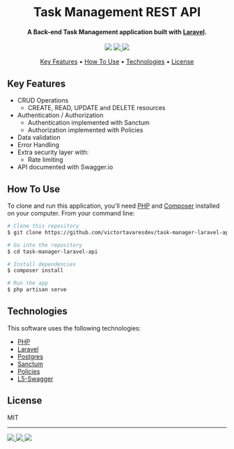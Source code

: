 <h1 align="center">Task Management REST API</h1>

<h4 align="center">A Back-end Task Management application built with <a href="https://laravel.com/" target="_blank">Laravel</a>.</h4>

<p align="center">
  <a href="https://www.php.net/"><img src="https://img.shields.io/badge/PHP-777BB4?style=for-the-badge&logo=php&logoColor=white"></a>
  <a href="https://laravel.com/">
      <img src="https://img.shields.io/badge/Laravel-FF2D20?style=for-the-badge&logo=laravel&logoColor=white">
  </a>
  <a href="https://www.postgresql.org/">
    <img src="https://img.shields.io/badge/PostgreSQL-316192?style=for-the-badge&logo=postgresql&logoColor=white">
  </a>
</p>

<p align="center">
  <a href="#key-features">Key Features</a> •
  <a href="#how-to-use">How To Use</a> •
  <a href="#technologies">Technologies</a> •
  <a href="#license">License</a>
</p>

## Key Features

-   CRUD Operations
    -   CREATE, READ, UPDATE and DELETE resources
-   Authentication / Authorization
    -   Authentication implemented with Sanctum
    -   Authorization implemented with Policies
-   Data validation
-   Error Handling
-   Extra security layer with:
    -   Rate limiting
-   API documented with Swagger.io

## How To Use

To clone and run this application, you'll need [PHP](https://www.php.net/) and [Composer](https://getcomposer.org/) installed on your computer. From your command line:

```bash
# Clone this repository
$ git clone https://github.com/victortavaresdev/task-manager-laravel-api.git

# Go into the repository
$ cd task-manager-laravel-api

# Install dependencies
$ composer install

# Run the app
$ php artisan serve
```

## Technologies

This software uses the following technologies:

-   [PHP](https://www.php.net/)
-   [Laravel](https://laravel.com/)
-   [Postgres](https://www.postgresql.org/)
-   [Sanctum](https://laravel.com/docs/9.x/sanctum)
-   [Policies](https://laravel.com/docs/9.x/authorization#generating-policies)
-   [L5-Swagger](https://github.com/DarkaOnLine/L5-Swagger)

## License

MIT

---

<p align="left">
  <a href="https://www.linkedin.com/in/victor-tavares-dev/"><img src="https://img.shields.io/badge/LinkedIn-0077B5?style=for-the-badge&logo=linkedin&logoColor=white">
  </a>
  <a href="https://github.com/victortavaresdev">
    <img src="https://img.shields.io/badge/GitHub-100000?style=for-the-badge&logo=github&logoColor=white">
  </a>
  <a href="mailto:victortavaresdev@gmail.com">
      <img src="https://img.shields.io/badge/Gmail-D14836?style=for-the-badge&logo=gmail&logoColor=white">
  </a>
</p>
